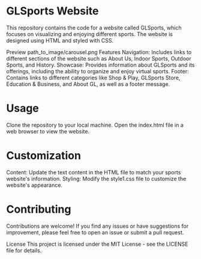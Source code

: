 # GLSports Website
This repository contains the code for a website called GLSports, which focuses on visualizing and enjoying different sports. The website is designed using HTML and styled with CSS.

Preview
path_to_image/carousel.png
Features
Navigation: Includes links to different sections of the website such as About Us, Indoor Sports, Outdoor Sports, and History.
Showcase: Provides information about GLSports and its offerings, including the ability to organize and enjoy virtual sports.
Footer: Contains links to different categories like Shop & Play, GLSports Store, Education & Business, and About GL, as well as a footer message.
# Usage
Clone the repository to your local machine.
Open the index.html file in a web browser to view the website.
# Customization
Content: Update the text content in the HTML file to match your sports website's information.
Styling: Modify the style1.css file to customize the website's appearance.
# Contributing
Contributions are welcome! If you find any issues or have suggestions for improvement, please feel free to open an issue or submit a pull request.

License
This project is licensed under the MIT License - see the LICENSE file for details.


